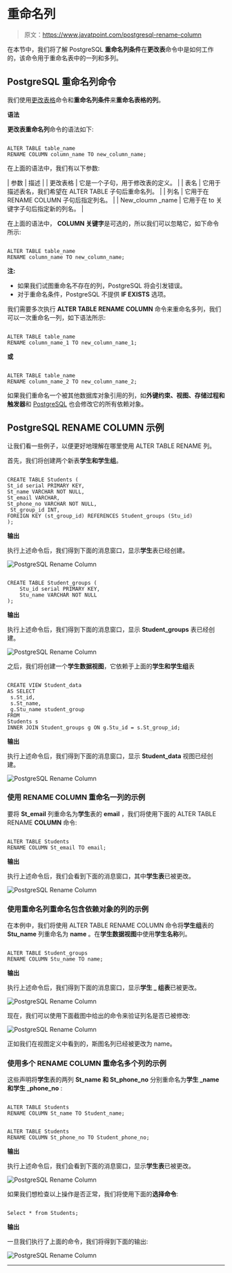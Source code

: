 # 重命名列

> 原文：<https://www.javatpoint.com/postgresql-rename-column>

在本节中，我们将了解 PostgreSQL **重命名列条件**在**更改表**命令中是如何工作的，该命令用于重命名表中的一列和多列。

## PostgreSQL 重命名列命令

我们使用[更改表格](postgresql-alter-table)命令和**重命名列条件**来**重命名表格的列**。

**语法**

**更改表重命名列**命令的语法如下:

```

ALTER TABLE table_name 
RENAME COLUMN column_name TO new_column_name;

```

在上面的语法中，我们有以下参数:

| 参数 | 描述 |
| 更改表格 | 它是一个子句，用于修改表的定义。 |
| 表名 | 它用于描述表名，我们希望在 ALTER TABLE 子句后重命名列。 |
| 列名 | 它用于在 RENAME COLUMN 子句后指定列名。 |
| New_cloumn _name | 它用于在 to 关键字子句后指定新的列名。 |

在上面的语法中， **COLUMN 关键字**是可选的，所以我们可以忽略它，如下命令所示:

```

ALTER TABLE table_name 
RENAME column_name TO new_column_name;

```

**注:**

*   如果我们试图重命名不存在的列，PostgreSQL 将会引发错误。
*   对于重命名条件，PostgreSQL 不提供 **IF EXISTS** 选项。

我们需要多次执行 **ALTER TABLE RENAME COLUMN** 命令来重命名多列，我们可以一次重命名一列，如下语法所示:

```

ALTER TABLE table_name
RENAME column_name_1 TO new_column_name_1;

```

**或**

```

ALTER TABLE table_name
RENAME column_name_2 TO new_column_name_2;

```

如果我们重命名一个被其他数据库对象引用的列，如**外键约束、视图、存储过程和触发器**和 [PostgreSQL](https://www.javatpoint.com/postgresql-tutorial) 也会修改它的所有依赖对象。

## PostgreSQL RENAME COLUMN 示例

让我们看一些例子，以便更好地理解在哪里使用 ALTER TABLE RENAME 列。

首先，我们将创建两个新表**学生和学生组**。

```

CREATE TABLE Students (
St_id serial PRIMARY KEY,
St_name VARCHAR NOT NULL,
St_email VARCHAR,
St_phone_no VARCHAR NOT NULL,
 St_group_id INT,
FOREIGN KEY (st_group_id) REFERENCES Student_groups (Stu_id)
);

```

**输出**

执行上述命令后，我们得到下面的消息窗口，显示**学生**表已经创建。

![PostgreSQL Rename Column](img/3249927bf7c14f43767b83c6638339be.png)

```

CREATE TABLE Student_groups (
    Stu_id serial PRIMARY KEY,
    Stu_name VARCHAR NOT NULL
);

```

**输出**

执行上述命令后，我们得到下面的消息窗口，显示 **Student_groups** 表已经创建。

![PostgreSQL Rename Column](img/f0e5c952bae561146e99ffb349b2cdae.png)

之后，我们将创建一个**学生数据视图**，它依赖于上面的**学生和学生组**表

```

CREATE VIEW Student_data 
AS SELECT
 s.St_id,
 s.St_name,
 g.Stu_name student_group
FROM
Students s
INNER JOIN Student_groups g ON g.Stu_id = s.St_group_id;

```

**输出**

执行上述命令后，我们得到下面的消息窗口，显示 **Student_data** 视图已经创建。

![PostgreSQL Rename Column](img/6228f287772794bbbccbc6c4af1d7c8d.png)

### 使用 RENAME COLUMN 重命名一列的示例

要将 **St_email** 列重命名为**学生**表的 **email** ，我们将使用下面的 ALTER TABLE RENAME **COLUMN** 命令:

```

ALTER TABLE Students 
RENAME COLUMN St_email TO email;

```

**输出**

执行上述命令后，我们会看到下面的消息窗口，其中**学生表**已被更改。

![PostgreSQL Rename Column](img/eace6c8a267a1c0e02c69c2f0931fe81.png)

### 使用重命名列重命名包含依赖对象的列的示例

在本例中，我们将使用 ALTER TABLE RENAME COLUMN 命令将**学生组**表的 **Stu_name** 列重命名为 **name** 。在**学生数据视图**中使用**学生名称**列。

```

ALTER TABLE Student_groups 
RENAME COLUMN Stu_name TO name;

```

**输出**

执行上述命令后，我们得到下面的消息窗口，显示**学生 _ 组表**已被更改。

![PostgreSQL Rename Column](img/e777ff946d88cdd8cc3f1e1acc4d7dcb.png)

现在，我们可以使用下面截图中给出的命令来验证列名是否已被修改:

![PostgreSQL Rename Column](img/6e1d02ef1dcc63567ce1107322b530f8.png)

正如我们在视图定义中看到的，斯图名列已经被更改为 name。

### 使用多个 RENAME COLUMN 重命名多个列的示例

这些声明将**学生**表的两列 **St_name 和 St_phone_no** 分别重命名为**学生 _name 和学生 _phone_no** :

```

ALTER TABLE Students 
RENAME COLUMN St_name TO Student_name;

```

```

ALTER TABLE Students
RENAME COLUMN St_phone_no TO Student_phone_no;

```

**输出**

执行上述命令后，我们会看到下面的消息窗口，显示**学生表**已被更改。

![PostgreSQL Rename Column](img/9fa06d280cdbda4a9dee91c0ea5edf85.png)

如果我们想检查以上操作是否正常，我们将使用下面的**选择命令**:

```

Select * from Students;

```

**输出**

一旦我们执行了上面的命令，我们将得到下面的输出:

![PostgreSQL Rename Column](img/8e7c4cc96409f148c63390398adf269f.png)

* * *
